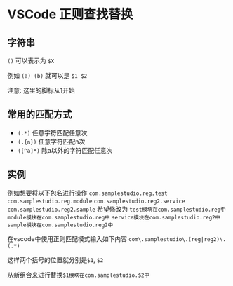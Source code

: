 # VSCode 正则查找替换

## 字符串

`()` 可以表示为 `$X`

例如 `(a) (b)` 就可以是 `$1 $2`

注意: 这里的脚标从1开始

## 常用的匹配方式

* `(.*)` 任意字符匹配任意次
* `(.{n})` 任意字符匹配n次
* `([^a]*)` 除a以外的字符匹配任意次

## 实例

例如想要将以下包名进行操作
`com.samplestudio.reg.test`
`com.samplestudio.reg.module`
`com.samplestudio.reg2.service`
`com.samplestudio.reg2.sample`
希望修改为
`test模块在com.samplestudio.reg中`
`module模块在com.samplestudio.reg中`
`service模块在com.samplestudio.reg2中`
`sample模块在com.samplestudio.reg2中`

在vscode中使用正则匹配模式输入如下内容
`com\.samplestudio\.(reg|reg2)\.(.*)`

这样两个括号的位置就分别是`$1`, `$2`

从新组合来进行替换`$1模块在com.samplestudio.$2中`
